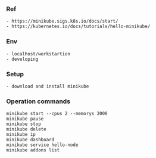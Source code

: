 ### Ref
    - https://minikube.sigs.k8s.io/docs/start/
    - https://kubernetes.io/docs/tutorials/hello-minikube/

### Env
    - localhost/workstartion
    - developing

### Setup
    - download and install minikube

### Operation commands
    minikube start --cpus 2 --memorys 2000
    minikube pause
    minikube stop
    minikube delete
    minikube ip
    minikube dashboard
    minikube service hello-node
    minikube addons list